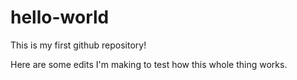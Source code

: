 # hello-world
This is my first github repository!

Here are some edits I'm making to test how this whole thing works.
